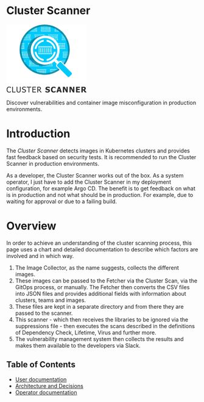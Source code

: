 # Cluster Scanner
![Logo](assets/images/logo.png "Logo")


Discover vulnerabilities and container image misconfiguration in production environments.

# Introduction
The _Cluster Scanner_ detects images in Kubernetes clusters and provides fast feedback based on security tests.
It is recommended to run the Cluster Scanner in production environments.

As a developer, the Cluster Scanner works out of the box.
As a system operator, I just have to add the Cluster Scanner in my deployment configuration, for example Argo CD. The benefit is to get feedback on what is in production and not what should be in production. For example, due to waiting for approval or due to a failing build.

# Overview
In order to achieve an understanding of the cluster scanning process, this page uses a chart and detailed documentation to describe which factors are involved and in which way.
1. The Image Collector, as the name suggests, collects the different images.
2. These images can be passed to the Fetcher via the Cluster Scan, via the GitOps process, or manually. The Fetcher then converts the CSV files into JSON files and provides additional fields with information about clusters, teams and images.
3. These files are kept in a separate directory and from there they are passed to the scanner.
4. This scanner - which then receives the libraries to be ignored via the suppressions file - then executes the scans described in the definitions of Dependency Check, Lifetime, Virus and further more.
5. The vulnerability management system then collects the results and makes them available to the developers via Slack.
## Table of Contents

- [User documentation](docs/user)
- [Architecture and Decisions](docs/architecture)
- [Operator documentation](docs/deployment)